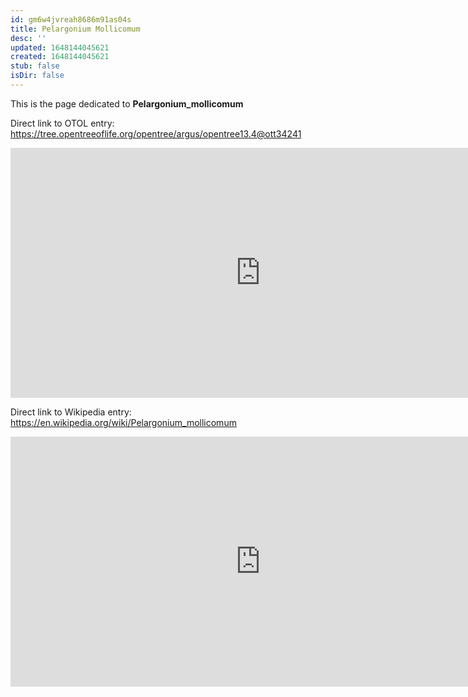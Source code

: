 ```yaml
---
id: gm6w4jvreah8686m91as04s
title: Pelargonium Mollicomum
desc: ''
updated: 1648144045621
created: 1648144045621
stub: false
isDir: false
---
```

This is the page dedicated to **Pelargonium_mollicomum**


Direct link to OTOL entry: https://tree.opentreeoflife.org/opentree/argus/opentree13.4@ott34241



<html>
    <body>
    <iframe src="https://tree.opentreeoflife.org/opentree/argus/opentree13.4@ott34241"
    width="800" height="400" frameborder="0" allowfullscreen> </iframe>
    </body>
</html>
    


Direct link to Wikipedia entry: https://en.wikipedia.org/wiki/Pelargonium_mollicomum



<html>
    <body>
    <iframe src="https://en.wikipedia.org/wiki/Pelargonium_mollicomum"
    width="800" height="400" frameborder="0" allowfullscreen> </iframe>
    </body>
</html>
    
